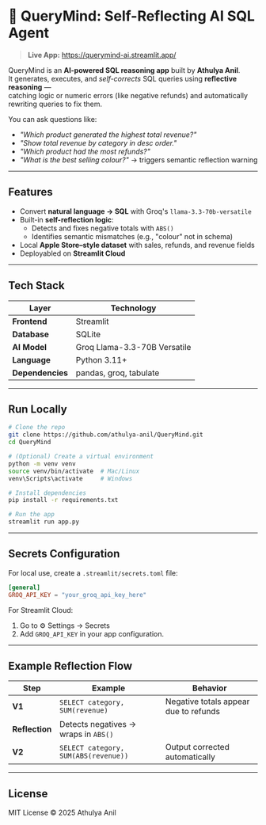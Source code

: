 # 🐣 QueryMind: Self-Reflecting AI SQL Agent  

> **Live App:** https://querymind-ai.streamlit.app/

QueryMind is an **AI-powered SQL reasoning app** built by **Athulya Anil**.  
It generates, executes, and *self-corrects* SQL queries using **reflective reasoning** —  
catching logic or numeric errors (like negative refunds) and automatically rewriting queries to fix them.

You can ask questions like:
- *"Which product generated the highest total revenue?"*  
- *"Show total revenue by category in desc order."*  
- *"Which product had the most refunds?"*  
- *"What is the best selling colour?"* → triggers semantic reflection warning  


---

## Features

- Convert **natural language → SQL** with Groq's `llama-3.3-70b-versatile`
- Built-in **self-reflection logic**:
  - Detects and fixes negative totals with `ABS()`
  - Identifies semantic mismatches (e.g., "colour" not in schema)
- Local **Apple Store–style dataset** with sales, refunds, and revenue fields
- Deployabled on **Streamlit Cloud**

---

## Tech Stack

| Layer | Technology |
|--------|-------------|
| **Frontend** | Streamlit |
| **Database** | SQLite |
| **AI Model** | Groq Llama-3.3-70B Versatile |
| **Language** | Python 3.11+ |
| **Dependencies** | pandas, groq, tabulate |

---

## Run Locally

```bash
# Clone the repo
git clone https://github.com/athulya-anil/QueryMind.git
cd QueryMind

# (Optional) Create a virtual environment
python -m venv venv
source venv/bin/activate  # Mac/Linux
venv\Scripts\activate     # Windows

# Install dependencies
pip install -r requirements.txt

# Run the app
streamlit run app.py
```

---

## Secrets Configuration

For local use, create a `.streamlit/secrets.toml` file:

```toml
[general]
GROQ_API_KEY = "your_groq_api_key_here"
```

For Streamlit Cloud:
1. Go to ⚙️ Settings → Secrets
2. Add `GROQ_API_KEY` in your app configuration.

---

## Example Reflection Flow

| Step | Example | Behavior |
|------|---------|----------|
| **V1** | `SELECT category, SUM(revenue)` | Negative totals appear due to refunds |
| **Reflection** | Detects negatives → wraps in `ABS()` | |
| **V2** | `SELECT category, SUM(ABS(revenue))` | Output corrected automatically |

---

## License

MIT License © 2025 Athulya Anil